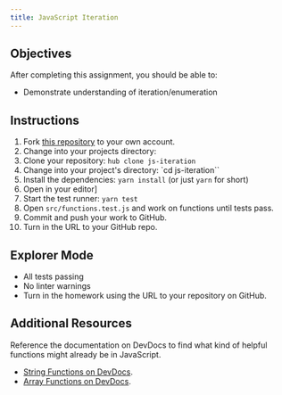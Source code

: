 ```yaml
---
title: JavaScript Iteration
---
```


## Objectives

After completing this assignment, you should be able to:

- Demonstrate understanding of iteration/enumeration

## Instructions

1. Fork [this repository](https://github.com/suncoast-devs/js-iteration) to your own account.
2. Change into your projects directory:
3. Clone your repository: `hub clone js-iteration`
4. Change into your project's directory: `cd js-iteration``
5. Install the dependencies: `yarn install` (or just `yarn` for short)
6. Open in your editor]
7. Start the test runner: `yarn test`
8. Open `src/functions.test.js` and work on functions until tests pass.
9. Commit and push your work to GitHub.
10. Turn in the URL to your GitHub repo.

## Explorer Mode

- All tests passing
- No linter warnings
- Turn in the homework using the URL to your repository on GitHub.

## Additional Resources

Reference the documentation on DevDocs to find what kind of helpful functions might already be in JavaScript.

- [String Functions on DevDocs](https://devdocs.io/javascript/global_objects/string).
- [Array Functions on DevDocs](http://devdocs.io/javascript/global_objects/array).
